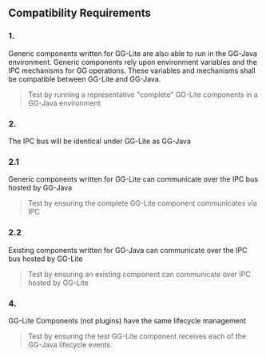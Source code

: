## Compatibility Requirements

### 1.

Generic components written for GG-Lite are also able to run in the GG-Java
environment. Generic components rely upon environment variables and the IPC
mechanisms for GG operations. These variables and mechanisms shall be compatible
between GG-Lite and GG-Java.

> Test by running a representative "complete" GG-Lite components in a GG-Java
> environment

### 2.

The IPC bus will be identical under GG-Lite as GG-Java

### 2.1

Generic components written for GG-Lite can communicate over the IPC bus hosted
by GG-Java

> Test by ensuring the complete GG-Lite component communicates via IPC

### 2.2

Existing components written for GG-Java can communicate over the IPC bus hosted
by GG-Lite

> Test by ensuring an existing component can communicate over IPC hosted by
> GG-Lite

### 4.

GG-Lite Components (not plugins) have the same lifecycle management

> Test by ensuring the test GG-Lite component receives each of the GG-Java
> lifecycle events.
